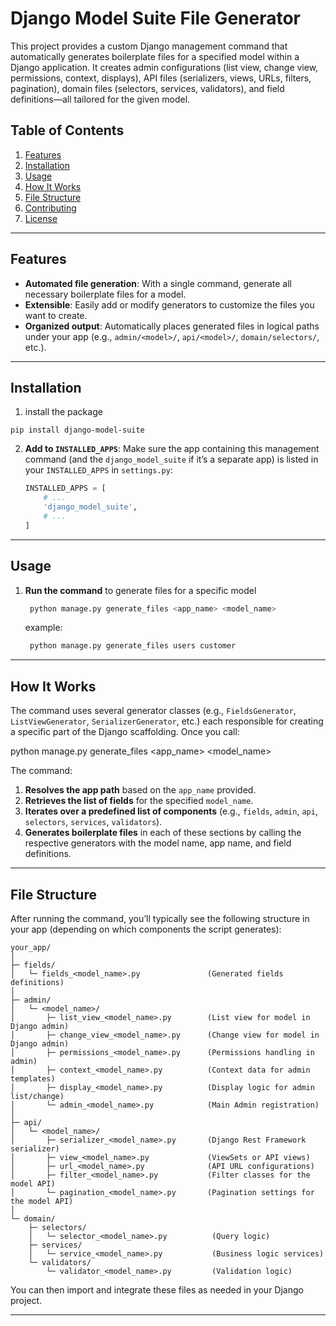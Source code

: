 # Django Model Suite File Generator

This project provides a custom Django management command that automatically generates boilerplate files for a specified
model within a Django application. It creates admin configurations (list view, change view, permissions, context,
displays), API files (serializers, views, URLs, filters, pagination), domain files (selectors, services, validators),
and field definitions—all tailored for the given model.

## Table of Contents

1. [Features](#features)
2. [Installation](#installation)
3. [Usage](#usage)
4. [How It Works](#how-it-works)
5. [File Structure](#file-structure)
6. [Contributing](#contributing)
7. [License](#license)

---

## Features

- **Automated file generation**: With a single command, generate all necessary boilerplate files for a model.
- **Extensible**: Easily add or modify generators to customize the files you want to create.
- **Organized output**: Automatically places generated files in logical paths under your app (e.g., `admin/<model>/`,
  `api/<model>/`, `domain/selectors/`, etc.).

---

## Installation

1. install the package

```aiignore
pip install django-model-suite
```

2. **Add to `INSTALLED_APPS`**: Make sure the app containing this management command (and the `django_model_suite` if
   it’s a separate app) is listed in your `INSTALLED_APPS` in `settings.py`:

   ```python
   INSTALLED_APPS = [
       # ...
       'django_model_suite',
       # ...
   ]
   ```

---

## Usage

1. **Run the command** to generate files for a specific model

   ```bash
    python manage.py generate_files <app_name> <model_name>
    ```
   example: 
   ```bash
    python manage.py generate_files users customer
    ```

---

## How It Works

The command uses several generator classes (e.g., `FieldsGenerator`, `ListViewGenerator`, `SerializerGenerator`, etc.)
each responsible for creating a specific part of the Django scaffolding. Once you call:

python manage.py generate_files <app_name> <model_name>

The command:

1. **Resolves the app path** based on the `app_name` provided.
2. **Retrieves the list of fields** for the specified `model_name`.
3. **Iterates over a predefined list of components** (e.g., `fields`, `admin`, `api`, `selectors`, `services`,
   `validators`).
4. **Generates boilerplate files** in each of these sections by calling the respective generators with the model name,
   app name, and field definitions.

---

## File Structure

After running the command, you’ll typically see the following structure in your app (depending on which components the
script generates):

```
your_app/
│
├─ fields/
│   └─ fields_<model_name>.py               (Generated fields definitions)
│
├─ admin/
│   └─ <model_name>/
│       ├─ list_view_<model_name>.py        (List view for model in Django admin)
│       ├─ change_view_<model_name>.py      (Change view for model in Django admin)
│       ├─ permissions_<model_name>.py      (Permissions handling in admin)
│       ├─ context_<model_name>.py          (Context data for admin templates)
│       ├─ display_<model_name>.py          (Display logic for admin list/change)
│       └─ admin_<model_name>.py            (Main Admin registration)
│
├─ api/
│   └─ <model_name>/
│       ├─ serializer_<model_name>.py       (Django Rest Framework serializer)
│       ├─ view_<model_name>.py             (ViewSets or API views)
│       ├─ url_<model_name>.py              (API URL configurations)
│       ├─ filter_<model_name>.py           (Filter classes for the model API)
│       └─ pagination_<model_name>.py       (Pagination settings for the model API)
│
└─ domain/
    ├─ selectors/
    │   └─ selector_<model_name>.py          (Query logic)
    ├─ services/
    │   └─ service_<model_name>.py           (Business logic services)
    └─ validators/
        └─ validator_<model_name>.py         (Validation logic)
```

You can then import and integrate these files as needed in your Django project.

---
